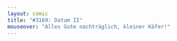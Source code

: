 ```yaml
---
layout: comic
title: "#3169: Datum II"
mouseover: "Alles Gute nachträglich, kleiner Käfer!"
---
```

